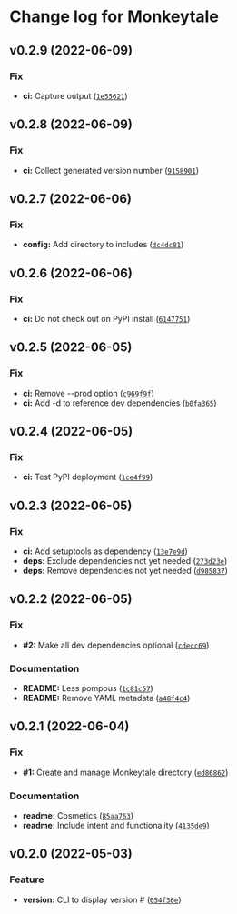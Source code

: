 # Change log for Monkeytale

<!--next-version-placeholder-->

## v0.2.9 (2022-06-09)
### Fix
* **ci:** Capture output ([`1e55621`](https://github.com/MLAOPDX/monkeytale/commit/1e5562189343073134d3d7fbc9958ae5896b8e0c))

## v0.2.8 (2022-06-09)
### Fix
* **ci:** Collect generated version number ([`9158901`](https://github.com/MLAOPDX/monkeytale/commit/9158901b99dcd203046b9b4f9ab9420eaadd446c))

## v0.2.7 (2022-06-06)
### Fix
* **config:** Add directory to includes ([`dc4dc81`](https://github.com/MLAOPDX/monkeytale/commit/dc4dc81d0c81071e1e652b4597852d32fe268dba))

## v0.2.6 (2022-06-06)
### Fix
* **ci:** Do not check out on PyPI install ([`6147751`](https://github.com/MLAOPDX/monkeytale/commit/6147751aa4fb0da8425c63e049720f12a5eba25a))

## v0.2.5 (2022-06-05)
### Fix
* **ci:** Remove --prod option ([`c969f9f`](https://github.com/MLAOPDX/monkeytale/commit/c969f9f3680c2fd439e85b7719d3c6c9ea5c64b6))
* **ci:** Add -d to reference dev dependencies ([`b0fa365`](https://github.com/MLAOPDX/monkeytale/commit/b0fa365ffdc5010bdd72d37030814ade23eca2d6))

## v0.2.4 (2022-06-05)
### Fix
* **ci:** Test PyPI deployment ([`1ce4f99`](https://github.com/MLAOPDX/monkeytale/commit/1ce4f9975483c14c82f40a9e570ffd2c0de65827))

## v0.2.3 (2022-06-05)
### Fix
* **ci:** Add setuptools as dependency ([`13e7e9d`](https://github.com/MLAOPDX/monkeytale/commit/13e7e9d86f7bd6aca1075faf0747353545c35f43))
* **deps:** Exclude dependencies not yet needed ([`273d23e`](https://github.com/MLAOPDX/monkeytale/commit/273d23e2a367df70f25090e5fb1abf74e8488480))
* **deps:** Remove dependencies not yet needed ([`d985837`](https://github.com/MLAOPDX/monkeytale/commit/d985837a9857be10cb6f2b7de947cdd25eafdb88))

## v0.2.2 (2022-06-05)
### Fix
* **#2:** Make all dev dependencies optional ([`cdecc69`](https://github.com/MLAOPDX/monkeytale/commit/cdecc6966170a0929e0cb950e9c056fcf7621a6b))

### Documentation
* **README:** Less pompous ([`1c81c57`](https://github.com/MLAOPDX/monkeytale/commit/1c81c57270badeda1b57a1df8d489dc596f8baf0))
* **README:** Remove YAML metadata ([`a48f4c4`](https://github.com/MLAOPDX/monkeytale/commit/a48f4c49a17515525c2e14a198b0a60b87854384))

## v0.2.1 (2022-06-04)
### Fix
* **#1:** Create and manage Monkeytale directory ([`ed86862`](https://github.com/MLAOPDX/monkeytale/commit/ed868629262d3a71e9b87e19375ce86f21d3434c))

### Documentation
* **readme:** Cosmetics ([`85aa763`](https://github.com/MLAOPDX/monkeytale/commit/85aa763028fb29f70d2056712729d3b0b34bfa30))
* **readme:** Include intent and functionality ([`4135de9`](https://github.com/MLAOPDX/monkeytale/commit/4135de95379d69a36952f54892edb8d87816ee91))

## v0.2.0 (2022-05-03)
### Feature
* **version:** CLI to display version # ([`054f36e`](https://github.com/MLAOPDX/monkeytail/commit/054f36e2eb5cc3038fef213588c087e520954118))
